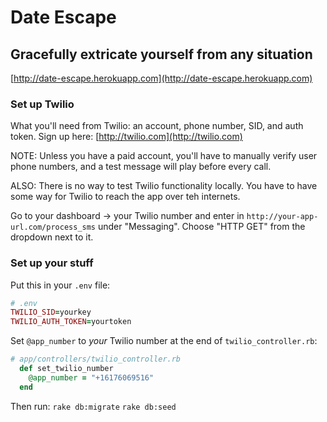 # Date Escape
## Gracefully extricate yourself from any situation

[http://date-escape.herokuapp.com](http://date-escape.herokuapp.com)

### Set up Twilio
What you'll need from Twilio: an account, phone number, SID, and auth token.
Sign up here: [http://twilio.com](http://twilio.com)

NOTE: Unless you have a paid account, you'll have to manually verify user phone numbers, and a test message will play before every call.

ALSO: There is no way to test Twilio functionality locally. You have to have some way for Twilio to reach the app over teh internets.

Go to your dashboard -> your Twilio number and enter in `http://your-app-url.com/process_sms` under "Messaging". Choose "HTTP GET" from the dropdown next to it.


### Set up your stuff

Put this in your `.env` file:
```ruby
# .env
TWILIO_SID=yourkey
TWILIO_AUTH_TOKEN=yourtoken
```

Set `@app_number` to *your* Twilio number at the end of `twilio_controller.rb`:
```ruby
# app/controllers/twilio_controller.rb
  def set_twilio_number
    @app_number = "+16176069516"
  end
```

Then run:
`rake db:migrate`
`rake db:seed`
